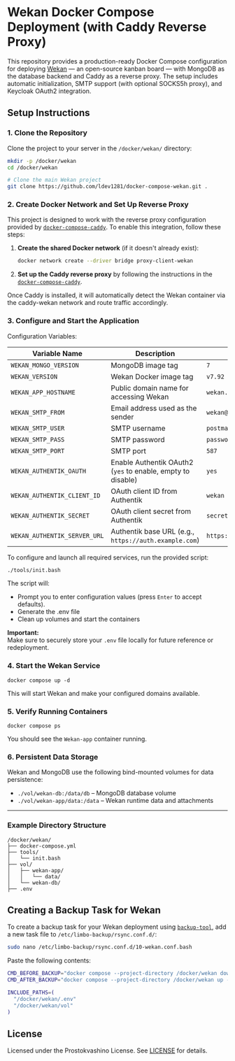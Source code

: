# Wekan Docker Compose Deployment (with Caddy Reverse Proxy)

This repository provides a production-ready Docker Compose configuration for deploying [Wekan](https://wekan.github.io/) — an open-source kanban board — with MongoDB as the database backend and Caddy as a reverse proxy. The setup includes automatic initialization, SMTP support (with optional SOCKS5h proxy), and Keycloak OAuth2 integration.

## Setup Instructions

### 1. Clone the Repository

Clone the project to your server in the `/docker/wekan/` directory:

```bash
mkdir -p /docker/wekan
cd /docker/wekan

# Clone the main Wekan project
git clone https://github.com/ldev1281/docker-compose-wekan.git .
```
### 2. Create Docker Network and Set Up Reverse Proxy

This project is designed to work with the reverse proxy configuration provided by [`docker-compose-caddy`](https://github.com/ldev1281/docker-compose-caddy). To enable this integration, follow these steps:

1. **Create the shared Docker network** (if it doesn't already exist):

   ```bash
   docker network create --driver bridge proxy-client-wekan
   ```

2. **Set up the Caddy reverse proxy** by following the instructions in the [`docker-compose-caddy`](https://github.com/ldev1281/docker-compose-caddy).  

Once Caddy is installed, it will automatically detect the Wekan container via the caddy-wekan network and route traffic accordingly.

### 3. Configure and Start the Application

Configuration Variables:

| Variable Name                   | Description                                                           | Default Value                             |
|--------------------------------|-----------------------------------------------------------------------|-------------------------------------------|
| `WEKAN_MONGO_VERSION`          | MongoDB image tag                                                     | `7`                                       |
| `WEKAN_VERSION`                | Wekan Docker image tag                                                | `v7.92`                                   |
| `WEKAN_APP_HOSTNAME`           | Public domain name for accessing Wekan                                | `wekan.example.com`                       |
| `WEKAN_SMTP_FROM`              | Email address used as the sender                                      | `wekan@sandbox123.mailgun.org`           |
| `WEKAN_SMTP_USER`              | SMTP username                                                         | `postmaster@sandbox123.mailgun.org`      |
| `WEKAN_SMTP_PASS`              | SMTP password                                                         | `password`                                |
| `WEKAN_SMTP_PORT`              | SMTP port                                                             | `587`                                     |
| `WEKAN_AUTHENTIK_OAUTH`        | Enable Authentik OAuth2 (`yes` to enable, empty to disable)           | `yes`                                     |
| `WEKAN_AUTHENTIK_CLIENT_ID`    | OAuth client ID from Authentik                                        | `wekan`                                   |
| `WEKAN_AUTHENTIK_SECRET`       | OAuth client secret from Authentik                                    | `secret`                                  |
| `WEKAN_AUTHENTIK_SERVER_URL`   | Authentik base URL (e.g., `https://auth.example.com`)                 | `https://auth.example.com`                |

To configure and launch all required services, run the provided script:

```bash
./tools/init.bash
```

The script will:

- Prompt you to enter configuration values (press `Enter` to accept defaults).
- Generate the .env file
- Clean up volumes and start the containers

**Important:**  
Make sure to securely store your `.env` file locally for future reference or redeployment.


### 4. Start the Wekan Service

```
docker compose up -d
```

This will start Wekan and make your configured domains available.

### 5. Verify Running Containers

```
docker compose ps
```

You should see the `Wekan-app` container running.

### 6. Persistent Data Storage

Wekan and MongoDB use the following bind-mounted volumes for data persistence:

- `./vol/wekan-db:/data/db` – MongoDB database volume
- `./vol/wekan-app/data:/data` – Wekan runtime data and attachments

---

### Example Directory Structure

```
/docker/wekan/
├── docker-compose.yml
├── tools/
│   └── init.bash
├── vol/
│   ├── wekan-app/
│   │   └── data/
│   └── wekan-db/
├── .env
```


## Creating a Backup Task for Wekan

To create a backup task for your Wekan deployment using [`backup-tool`](https://github.com/jordimock/backup-tool), add a new task file to `/etc/limbo-backup/rsync.conf.d/`:

```bash
sudo nano /etc/limbo-backup/rsync.conf.d/10-wekan.conf.bash
```

Paste the following contents:

```bash
CMD_BEFORE_BACKUP="docker compose --project-directory /docker/wekan down"
CMD_AFTER_BACKUP="docker compose --project-directory /docker/wekan up -d"

INCLUDE_PATHS=(
  "/docker/wekan/.env"
  "/docker/wekan/vol"
)
```

## License

Licensed under the Prostokvashino License. See [LICENSE](LICENSE) for details.
